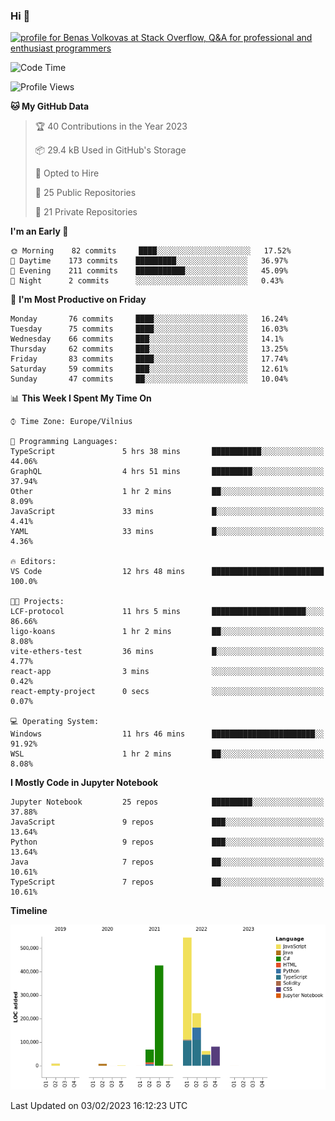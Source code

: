 ### Hi 👋
<a href="https://stackoverflow.com/users/14954249/benas-volkovas"><img src="https://stackoverflow.com/users/flair/14954249.png?theme=dark" width="208" height="58" alt="profile for Benas Volkovas at Stack Overflow, Q&amp;A for professional and enthusiast programmers" title="profile for Benas Volkovas at Stack Overflow, Q&amp;A for professional and enthusiast programmers"></a>

<!--START_SECTION:waka-->
![Code Time](http://img.shields.io/badge/Code%20Time-1%2C240%20hrs%2017%20mins-blue)

![Profile Views](http://img.shields.io/badge/Profile%20Views-0-blue)

**🐱 My GitHub Data** 

> 🏆 40 Contributions in the Year 2023
 > 
> 📦 29.4 kB Used in GitHub's Storage 
 > 
> 💼 Opted to Hire
 > 
> 📜 25 Public Repositories 
 > 
> 🔑 21 Private Repositories  
 > 
**I'm an Early 🐤** 

```text
🌞 Morning    82 commits     ████░░░░░░░░░░░░░░░░░░░░░   17.52% 
🌆 Daytime    173 commits    █████████░░░░░░░░░░░░░░░░   36.97% 
🌃 Evening    211 commits    ███████████░░░░░░░░░░░░░░   45.09% 
🌙 Night      2 commits      ░░░░░░░░░░░░░░░░░░░░░░░░░   0.43%

```
📅 **I'm Most Productive on Friday** 

```text
Monday       76 commits     ████░░░░░░░░░░░░░░░░░░░░░   16.24% 
Tuesday      75 commits     ████░░░░░░░░░░░░░░░░░░░░░   16.03% 
Wednesday    66 commits     ███░░░░░░░░░░░░░░░░░░░░░░   14.1% 
Thursday     62 commits     ███░░░░░░░░░░░░░░░░░░░░░░   13.25% 
Friday       83 commits     ████░░░░░░░░░░░░░░░░░░░░░   17.74% 
Saturday     59 commits     ███░░░░░░░░░░░░░░░░░░░░░░   12.61% 
Sunday       47 commits     ██░░░░░░░░░░░░░░░░░░░░░░░   10.04%

```


📊 **This Week I Spent My Time On** 

```text
⌚︎ Time Zone: Europe/Vilnius

💬 Programming Languages: 
TypeScript               5 hrs 38 mins       ███████████░░░░░░░░░░░░░░   44.06% 
GraphQL                  4 hrs 51 mins       █████████░░░░░░░░░░░░░░░░   37.94% 
Other                    1 hr 2 mins         ██░░░░░░░░░░░░░░░░░░░░░░░   8.09% 
JavaScript               33 mins             █░░░░░░░░░░░░░░░░░░░░░░░░   4.41% 
YAML                     33 mins             █░░░░░░░░░░░░░░░░░░░░░░░░   4.36%

🔥 Editors: 
VS Code                  12 hrs 48 mins      █████████████████████████   100.0%

🐱‍💻 Projects: 
LCF-protocol             11 hrs 5 mins       █████████████████████░░░░   86.66% 
ligo-koans               1 hr 2 mins         ██░░░░░░░░░░░░░░░░░░░░░░░   8.08% 
vite-ethers-test         36 mins             █░░░░░░░░░░░░░░░░░░░░░░░░   4.77% 
react-app                3 mins              ░░░░░░░░░░░░░░░░░░░░░░░░░   0.42% 
react-empty-project      0 secs              ░░░░░░░░░░░░░░░░░░░░░░░░░   0.07%

💻 Operating System: 
Windows                  11 hrs 46 mins      ███████████████████████░░   91.92% 
WSL                      1 hr 2 mins         ██░░░░░░░░░░░░░░░░░░░░░░░   8.08%

```

**I Mostly Code in Jupyter Notebook** 

```text
Jupyter Notebook         25 repos            █████████░░░░░░░░░░░░░░░░   37.88% 
JavaScript               9 repos             ███░░░░░░░░░░░░░░░░░░░░░░   13.64% 
Python                   9 repos             ███░░░░░░░░░░░░░░░░░░░░░░   13.64% 
Java                     7 repos             ██░░░░░░░░░░░░░░░░░░░░░░░   10.61% 
TypeScript               7 repos             ██░░░░░░░░░░░░░░░░░░░░░░░   10.61%

```


**Timeline**

![Chart not found](https://raw.githubusercontent.com/BenasVolkovas/BenasVolkovas/main/charts/bar_graph.png) 


 Last Updated on 03/02/2023 16:12:23 UTC
<!--END_SECTION:waka-->

